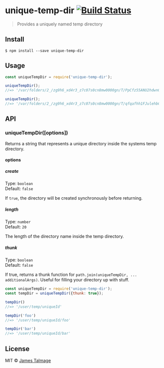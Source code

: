 # unique-temp-dir [![Build Status](https://travis-ci.org/avajs/unique-temp-dir.svg?branch=master)](https://travis-ci.org/avajs/unique-temp-dir)

> Provides a uniquely named temp directory


## Install

```
$ npm install --save unique-temp-dir
```


## Usage

```js
const uniqueTempDir = require('unique-temp-dir');

uniqueTempDir();
//=> '/var/folders/2_/zg9h6_xd4r3_z7c07s0cn8mw0000gn/T/PpCfz55ANU2hdwnGzgny'

uniqueTempDir();
//=> '/var/folders/2_/zg9h6_xd4r3_z7c07s0cn8mw0000gn/T/qfqafhh1FJulehbCDAPk'
```


## API

### uniqueTempDir([options])

Returns a string that represents a unique directory inside the systems temp directory.

#### options

##### create

Type: `boolean`<br>
Default: `false`

If `true`, the directory will be created synchronously before returning.

##### length

Type: `number`<br>
Default: `20`

The length of the directory name inside the temp directory.

##### thunk

Type: `boolean`<br>
Default: `false`

If true, returns a thunk function for `path.join(uniqueTempDir, ... additionalArgs)`. Useful for filling your directory up with stuff.

```js
const uniqueTempDir = require('unique-temp-dir');
const tempDir = uniqueTempDir({thunk: true});

tempDir()
//=> '/user/temp/uniqueId'

tempDir('foo')
//=> '/user/temp/uniqueId/foo'

tempDir('bar')
//=> '/user/temp/uniqueId/bar'
```


## License

MIT © [James Talmage](https://github.com/jamestalmage)
